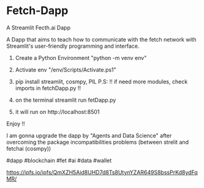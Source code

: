 # Fetch-Dapp
A Streamlit Fecth.ai Dapp

A Dapp that aims to teach how to communicate with the fetch network with Streamlit's user-friendly programming and interface.

1) Create a Python Environment "python -m venv env"

2) Activate env "/env/Scripts/Activate.ps1"

3) pip install streamlit, cosmpy, PIL P.S: !! if need more modules, check imports in fetchDapp.py !!

4) on the terminal streamlit run fetDapp.py

5) it will run on http://localhost:8501

Enjoy !!

I am gonna upgrade the dapp by "Agents and Data Science" after overcoming the package incompatibilities problems (between strelit and fetchai (cosmpy))

#dapp #blockchain #fet #ai #data #wallet

https://ipfs.io/ipfs/QmXZH5Aid8UHD7d8Ts8UtynYZAR649S8bssPrKd8ydFqMR/
